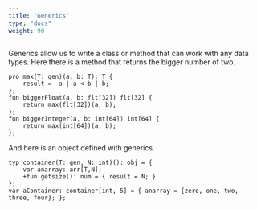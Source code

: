 ```yaml
---
title: 'Generics'
type: "docs"
weight: 90
---
```


Generics allow us to write a class or method that can work with any data types. Here there is a method that returns the bigger number of two. 
```
pro max(T: gen)(a, b: T): T {
	result =  a | a < b | b;
};
fun biggerFloat(a, b: flt[32]) flt[32] {
	return max(flt[32])(a, b);
};
fun biggerInteger(a, b: int[64]) int[64] {
	return max(int[64])(a, b);
};
```
And here is an object defined with generics.
```
typ container(T: gen, N: int)(): obj = {
	var anarray: arr[T,N];
	+fun getsize(): num = { result = N; }
};
var aContainer: container[int, 5] = { anarray = {zero, one, two, three, four}; };
```

